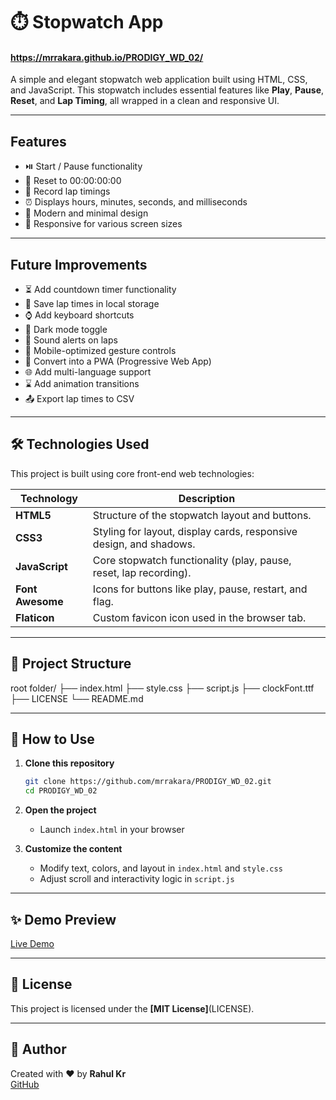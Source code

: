 # ⏱️ Stopwatch App
#### https://mrrakara.github.io/PRODIGY_WD_02/

A simple and elegant stopwatch web application built using HTML, CSS, and JavaScript. This stopwatch includes essential features like **Play**, **Pause**, **Reset**, and **Lap Timing**, all wrapped in a clean and responsive UI.

---

##  Features

- ⏯️ Start / Pause functionality
- 🔁 Reset to 00:00:00:00
- 🏁 Record lap timings
- ⏰ Displays hours, minutes, seconds, and milliseconds
- 🎨 Modern and minimal design
- 📱 Responsive for various screen sizes

---

## Future Improvements
- ⏳ Add countdown timer functionality
- 💾 Save lap times in local storage
- ⌚ Add keyboard shortcuts
- 🌙 Dark mode toggle
- 🔔 Sound alerts on laps
- 📱 Mobile-optimized gesture controls
- 🧩 Convert into a PWA (Progressive Web App)
- 🌐 Add multi-language support
- ⌛ Add animation transitions
- 📤 Export lap times to CSV

---

## 🛠️ Technologies Used

This project is built using core front-end web technologies:

| Technology | Description |
|------------|-------------|
| **HTML5**  | Structure of the stopwatch layout and buttons. |
| **CSS3**   | Styling for layout, display cards, responsive design, and shadows. |
| **JavaScript** | Core stopwatch functionality (play, pause, reset, lap recording). |
| **Font Awesome** | Icons for buttons like play, pause, restart, and flag. |
| **Flaticon** | Custom favicon icon used in the browser tab. |

---

## 📁 Project Structure

   root folder/
   ├── index.html
   ├── style.css
   ├── script.js
   ├── clockFont.ttf
   ├── LICENSE
   └── README.md

---

## 🔧 How to Use

1. **Clone this repository**
   ```bash
   git clone https://github.com/mrrakara/PRODIGY_WD_02.git
   cd PRODIGY_WD_02
   ```

2. **Open the project**
   - Launch `index.html` in your browser

3. **Customize the content**
   - Modify text, colors, and layout in `index.html` and `style.css`
   - Adjust scroll and interactivity logic in `script.js`

---

## ✨ Demo Preview

[Live Demo](https://mrrakara.github.io/PRODIGY_WD_02/)  

---

## 📄 License

This project is licensed under the **[MIT License]**(LICENSE).

---

## 🙌 Author

Created with ❤️ by **Rahul Kr**  
[GitHub](https://github.com/mrrakara)
